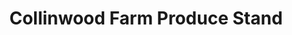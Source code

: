 ---
title: "Collinwood Farm Produce Stand"
url: /port-townsend/collinwood-farm-produce-stand/
shop: farm
---
